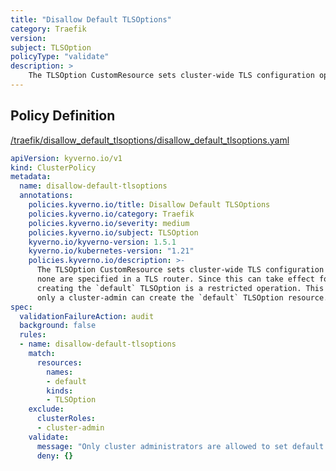 ```yaml
---
title: "Disallow Default TLSOptions"
category: Traefik
version: 
subject: TLSOption
policyType: "validate"
description: >
    The TLSOption CustomResource sets cluster-wide TLS configuration options for Traefik when  none are specified in a TLS router. Since this can take effect for all Ingress resources, creating the `default` TLSOption is a restricted operation. This policy ensures that only a cluster-admin can create the `default` TLSOption resource.
---
```


## Policy Definition
<a href="https://github.com/JimBugwadia/kyverno-policies/raw/fix_annotations//traefik/disallow_default_tlsoptions/disallow_default_tlsoptions.yaml" target="-blank">/traefik/disallow_default_tlsoptions/disallow_default_tlsoptions.yaml</a>

```yaml
apiVersion: kyverno.io/v1
kind: ClusterPolicy
metadata:
  name: disallow-default-tlsoptions
  annotations:
    policies.kyverno.io/title: Disallow Default TLSOptions
    policies.kyverno.io/category: Traefik
    policies.kyverno.io/severity: medium
    policies.kyverno.io/subject: TLSOption
    kyverno.io/kyverno-version: 1.5.1
    kyverno.io/kubernetes-version: "1.21"
    policies.kyverno.io/description: >-
      The TLSOption CustomResource sets cluster-wide TLS configuration options for Traefik when 
      none are specified in a TLS router. Since this can take effect for all Ingress resources,
      creating the `default` TLSOption is a restricted operation. This policy ensures that
      only a cluster-admin can create the `default` TLSOption resource.
spec:
  validationFailureAction: audit
  background: false
  rules:
  - name: disallow-default-tlsoptions
    match:
      resources:
        names:
        - default
        kinds:
        - TLSOption
    exclude:
      clusterRoles:
      - cluster-admin
    validate:
      message: "Only cluster administrators are allowed to set default TLSOptions."
      deny: {}

```
